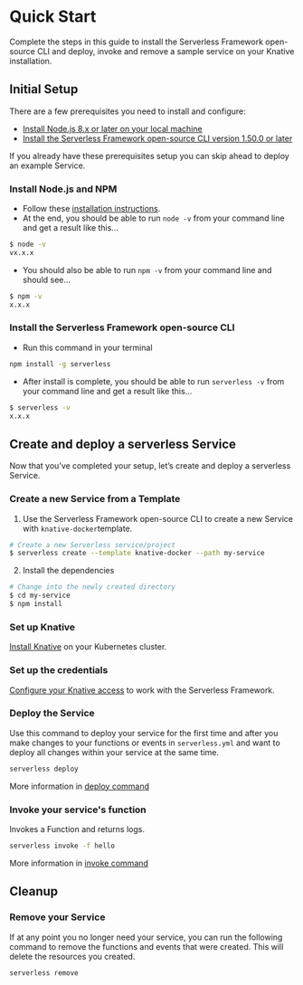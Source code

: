 <!--
title: Knative - Knative Guide - Quick Start | Serverless Framework
menuText: Quick Start
menuOrder: 3
description: Get started with the Serverless Framework Knative provider integration in 5 minutes or less
layout: Doc
-->

# Quick Start

Complete the steps in this guide to install the Serverless Framework open-source CLI and deploy, invoke and remove a sample service on your Knative installation.

## Initial Setup

There are a few prerequisites you need to install and configure:

- [Install Node.js 8.x or later on your local machine](#install-nodejs-and-npm)
- [Install the Serverless Framework open-source CLI version 1.50.0 or later](#install-the-serverless-framework-open-source-cli)

If you already have these prerequisites setup you can skip ahead to deploy an example Service.

### Install Node.js and NPM

- Follow these [installation instructions](https://nodejs.org/en/download/).
- At the end, you should be able to run `node -v` from your command line and get a result like this...

```sh
$ node -v
vx.x.x
```

- You should also be able to run `npm -v` from your command line and should see...

```sh
$ npm -v
x.x.x
```

### Install the Serverless Framework open-source CLI

- Run this command in your terminal

```sh
npm install -g serverless
```

- After install is complete, you should be able to run `serverless -v` from your command line and get a result like this...

```sh
$ serverless -v
x.x.x
```

## Create and deploy a serverless Service

Now that you’ve completed your setup, let’s create and deploy a serverless Service.

### Create a new Service from a Template

1. Use the Serverless Framework open-source CLI to create a new Service with `knative-docker`template.

```sh
# Create a new Serverless service/project
$ serverless create --template knative-docker --path my-service
```

2. Install the dependencies

```sh
# Change into the newly created directory
$ cd my-service
$ npm install
```

### Set up Knative

[Install Knative](./installation.md) on your Kubernetes cluster.

### Set up the credentials

[Configure your Knative access](./credentials.md) to work with the Serverless Framework.

### Deploy the Service

Use this command to deploy your service for the first time and after you make changes to your functions or events in `serverless.yml` and want to deploy all changes within your service at the same time.

```bash
serverless deploy
```

More information in [deploy command](../cli-reference/deploy.md)

### Invoke your service's function

Invokes a Function and returns logs.

```bash
serverless invoke -f hello
```

More information in [invoke command](../cli-reference/invoke.md)

## Cleanup

### Remove your Service

If at any point you no longer need your service, you can run the following command to remove the functions and events that were created. This will delete the resources you created.

```sh
serverless remove
```
